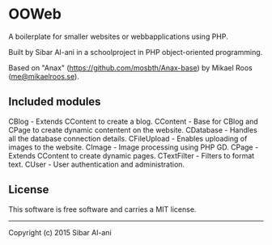 OOWeb
==================
A boilerplate for smaller websites or webbapplications using PHP.

Built by Sibar Al-ani in a schoolproject in PHP object-oriented programming.

Based on "Anax" (https://github.com/mosbth/Anax-base) by Mikael Roos (me@mikaelroos.se).


Included modules
------------------

   CBlog - Extends CContent to create a blog.
   CContent - Base for CBlog and CPage to create dynamic contentent on the website.
   CDatabase - Handles all the database connection details.
   CFileUpload - Enables uploading of images to the website.
   CImage - Image processing using PHP GD.
   CPage - Extends CContent to create dynamic pages.
   CTextFilter - Filters to format text.
   CUser - User authentication and administration.


License 
------------------
This software is free software and carries a MIT license.


------------------
Copyright (c) 2015 Sibar Al-ani